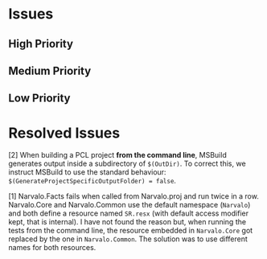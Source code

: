 Issues
======

High Priority
-------------


Medium Priority
---------------


Low Priority
------------


Resolved Issues
===============

[2] When building a PCL project **from the command line**, MSBuild generates output
    inside a subdirectory of `$(OutDir)`. To correct this, we instruct MSBuild to
    use the standard behaviour: `$(GenerateProjectSpecificOutputFolder) = false`. 

[1] Narvalo.Facts fails when called from Narvalo.proj and run twice in a row.
    Narvalo.Core and Narvalo.Common use the default namespace (`Narvalo`) and
    both define a resource named `SR.resx` (with default access modifier kept,
    that is internal). I have not found the reason but, when running the tests
    from the command line, the resource embedded in `Narvalo.Core` got replaced
    by the one in `Narvalo.Common`. The solution was to use different names for
    both resources.